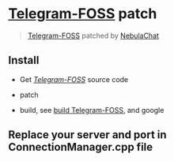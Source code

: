 # [Telegram-FOSS](https://github.com/Telegram-FOSS-Team/Telegram-FOSS) patch
> [Telegram-FOSS](https://github.com/Telegram-FOSS-Team/Telegram-FOSS) patched by [NebulaChat](https://nebula.chat)

## Install

- Get *[Telegram-FOSS](https://github.com/Telegram-FOSS-Team/Telegram-FOSS)* source code

- patch

- build, see [build Telegram-FOSS](https://github.com/Telegram-FOSS-Team/Telegram-FOSS/blob/master/README.md), and google

## Replace your server and port in ConnectionManager.cpp file
